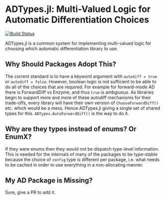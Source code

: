# ADTypes.jl: Multi-Valued Logic for Automatic Differentiation Choices

[![Build Status](https://github.com/Vaibhavdixit02/ADTypes.jl/actions/workflows/CI.yml/badge.svg?branch=main)](https://github.com/Vaibhavdixit02/ADTypes.jl/actions/workflows/CI.yml?query=branch%3Amain)

ADTypes.jl is a common system for implementing multi-valued logic for choosing which
automatic differentiation library to use.

## Why Should Packages Adopt This?

The current standard is to have a keyword argument with `autodiff = true` or `autodiff = false`.
However, boolean logic is not sufficient to be able to do all of the choices that are
required. For example for forward-mode AD there is ForwardDiff vs Enzyme, and thus `true`
is ambgiuous. As libraries begin to support more and more of these autodiff mechanisms
for their trade-offs, every library will have their own version of `ChooseForwardDiff()`
etc. which would be a mess. Hence ADTypes.jl giving a single set of shared types for this.
`ADTypes.AutoForwardDiff()` is the way to do it.

## Why are they types instead of enums? Or EnumX?

If they were enums then they would not be dispatch type-level information. This is needed
for the internals of many of the packages to be type-stable because the choice of `config`
type is different per package, i.e. what needs to be cached in order to use everything in
a non-allocating manner.

## My AD Package is Missing?

Sure, give a PR to add it.
